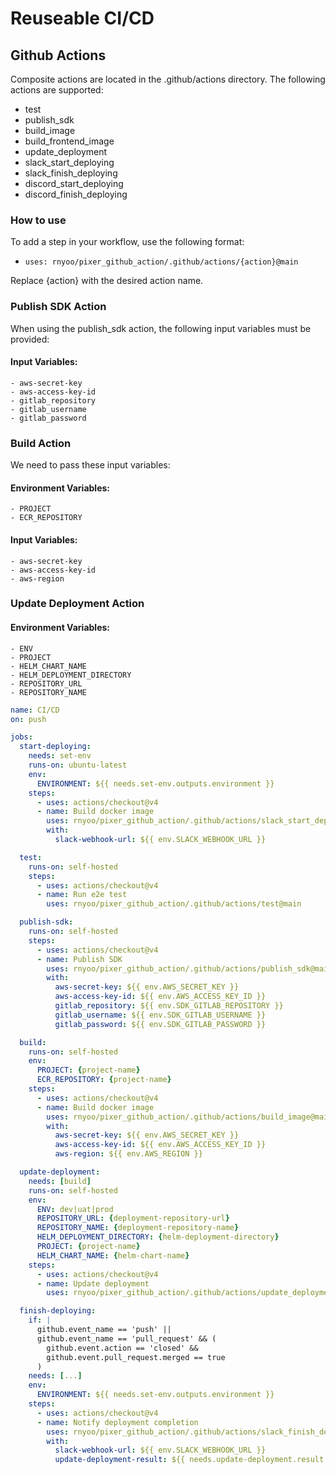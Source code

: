 # Reuseable CI/CD

## Github Actions

Composite actions are located in the .github/actions directory. The following actions are supported:

- test
- publish_sdk
- build_image
- build_frontend_image
- update_deployment
- slack_start_deploying
- slack_finish_deploying
- discord_start_deploying
- discord_finish_deploying

### How to use

To add a step in your workflow, use the following format:

- `uses: rnyoo/pixer_github_action/.github/actions/{action}@main`

Replace {action} with the desired action name.

### Publish SDK Action

When using the publish_sdk action, the following input variables must be provided:

#### Input Variables:
    - aws-secret-key
    - aws-access-key-id
    - gitlab_repository
    - gitlab_username
    - gitlab_password

### Build Action

We need to pass these input variables:

#### Environment Variables: 
    - PROJECT
    - ECR_REPOSITORY

#### Input Variables:
    - aws-secret-key
    - aws-access-key-id
    - aws-region


### Update Deployment Action

#### Environment Variables: 
    - ENV
    - PROJECT
    - HELM_CHART_NAME
    - HELM_DEPLOYMENT_DIRECTORY
    - REPOSITORY_URL
    - REPOSITORY_NAME

```yaml
name: CI/CD
on: push

jobs:
  start-deploying:
    needs: set-env
    runs-on: ubuntu-latest
    env:
      ENVIRONMENT: ${{ needs.set-env.outputs.environment }}
    steps:
      - uses: actions/checkout@v4
      - name: Build docker image
        uses: rnyoo/pixer_github_action/.github/actions/slack_start_deploying@main
        with:
          slack-webhook-url: ${{ env.SLACK_WEBHOOK_URL }}

  test:
    runs-on: self-hosted
    steps:
      - uses: actions/checkout@v4
      - name: Run e2e test
        uses: rnyoo/pixer_github_action/.github/actions/test@main

  publish-sdk:
    runs-on: self-hosted
    steps:
      - uses: actions/checkout@v4
      - name: Publish SDK
        uses: rnyoo/pixer_github_action/.github/actions/publish_sdk@main
        with:
          aws-secret-key: ${{ env.AWS_SECRET_KEY }}
          aws-access-key-id: ${{ env.AWS_ACCESS_KEY_ID }}
          gitlab_repository: ${{ env.SDK_GITLAB_REPOSITORY }}
          gitlab_username: ${{ env.SDK_GITLAB_USERNAME }}
          gitlab_password: ${{ env.SDK_GITLAB_PASSWORD }}

  build:
    runs-on: self-hosted
    env:
      PROJECT: {project-name}
      ECR_REPOSITORY: {project-name}
    steps:
      - uses: actions/checkout@v4
      - name: Build docker image
        uses: rnyoo/pixer_github_action/.github/actions/build_image@main
        with:
          aws-secret-key: ${{ env.AWS_SECRET_KEY }}
          aws-access-key-id: ${{ env.AWS_ACCESS_KEY_ID }}
          aws-region: ${{ env.AWS_REGION }}

  update-deployment:
    needs: [build]
    runs-on: self-hosted 
    env:
      ENV: dev|uat|prod
      REPOSITORY_URL: {deployment-repository-url}
      REPOSITORY_NAME: {deployment-repository-name}
      HELM_DEPLOYMENT_DIRECTORY: {helm-deployment-directory}
      PROJECT: {project-name}
      HELM_CHART_NAME: {helm-chart-name}
    steps:
      - uses: actions/checkout@v4 
      - name: Update deployment
        uses: rnyoo/pixer_github_action/.github/actions/update_deployment@main

  finish-deploying:
    if: |
      github.event_name == 'push' ||
      github.event_name == 'pull_request' && (
        github.event.action == 'closed' &&
        github.event.pull_request.merged == true
      )
    needs: [...]
    env:
      ENVIRONMENT: ${{ needs.set-env.outputs.environment }}
    steps:
      - uses: actions/checkout@v4
      - name: Notify deployment completion
        uses: rnyoo/pixer_github_action/.github/actions/slack_finish_deploying@main
        with:
          slack-webhook-url: ${{ env.SLACK_WEBHOOK_URL }}
          update-deployment-result: ${{ needs.update-deployment.result }}
```
